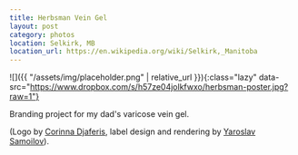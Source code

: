 ```yaml
---
title: Herbsman Vein Gel
layout: post
category: photos
location: Selkirk, MB
location_url: https://en.wikipedia.org/wiki/Selkirk,_Manitoba
---
```


![]({{ "/assets/img/placeholder.png" | relative_url }}){:class="lazy" data-src="https://www.dropbox.com/s/h57ze04jolkfwxo/herbsman-poster.jpg?raw=1"}

Branding project for my dad's varicose vein gel.

(Logo by [Corinna Djaferis](https://corinnadjaferis.myportfolio.com/work), label design and rendering by [Yaroslav Samoilov](https://samoilov.cc)).